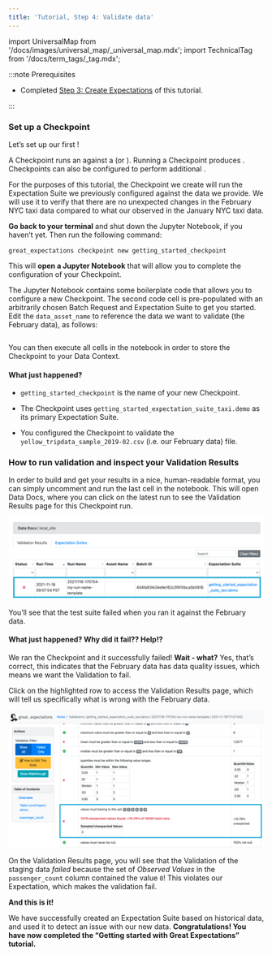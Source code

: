 ```yaml
---
title: 'Tutorial, Step 4: Validate data'
---
```

import UniversalMap from '/docs/images/universal_map/_universal_map.mdx';
import TechnicalTag from '/docs/term_tags/_tag.mdx';

<UniversalMap setup='inactive' connect='inactive' create='inactive' validate='active'/> 

:::note Prerequisites

- Completed [Step 3: Create Expectations](./tutorial_create_expectations.md) of this tutorial.

:::

### Set up a Checkpoint

Let’s set up our first <TechnicalTag relative="../../" tag="checkpoint" text="Checkpoint" />!  

A Checkpoint runs an <TechnicalTag relative="../../" tag="expectation_suite" text="Expectation Suite" /> against a <TechnicalTag relative="../../" tag="batch" text="Batch" /> (or <TechnicalTag relative="../../" tag="batch_request" text="Batch Request" />).  Running a Checkpoint produces <TechnicalTag relative="../../" tag="validation_result" text="Validation Results" />.  Checkpoints can also be configured to perform additional <TechnicalTag relative="../../" tag="action" text="Actions" />.  

For the purposes of this tutorial, the Checkpoint we create will run the Expectation Suite we previously configured against the data we provide.  We will use it to verify that there are no unexpected changes in the February NYC taxi data compared to what our <TechnicalTag relative="../../" tag="profiler" text="Profiler" /> observed in the January NYC taxi data.

**Go back to your terminal** and shut down the Jupyter Notebook, if you haven’t yet. Then run the following command:

```console
great_expectations checkpoint new getting_started_checkpoint
```

This will **open a Jupyter Notebook** that will allow you to complete the configuration of your Checkpoint.

The Jupyter Notebook contains some boilerplate code that allows you to configure a new Checkpoint. The second code cell is pre-populated with an arbitrarily chosen Batch Request and Expectation Suite to get you started. Edit the `data_asset_name` to reference the data we want to validate (the February data), as follows:

```python file=../../../tests/integration/docusaurus/tutorials/getting-started/getting_started.py#L161-L174
```

You can then execute all cells in the notebook in order to store the Checkpoint to your Data Context.

#### What just happened?

- `getting_started_checkpoint` is the name of your new Checkpoint.

- The Checkpoint uses `getting_started_expectation_suite_taxi.demo` as its primary Expectation Suite.

- You configured the Checkpoint to validate the `yellow_tripdata_sample_2019-02.csv` (i.e. our February data) file.

### How to run validation and inspect your Validation Results

In order to build <TechnicalTag relative="../../" tag="data_docs" text="Data Docs" /> and get your results in a nice, human-readable format, you can simply uncomment and run the last cell in the notebook. This will open Data Docs, where you can click on the latest <TechnicalTag relative="../../" tag="validation" text="Validation" /> run to see the Validation Results page for this Checkpoint run.

![data_docs_failed_validation1](../../../docs/images/data_docs_taxi_failed_validation01.png)

You’ll see that the test suite failed when you ran it against the February data.

#### What just happened? Why did it fail?? Help!?

We ran the Checkpoint and it successfully failed! **Wait - what?** Yes, that’s correct, this indicates that the February data has data quality issues, which means we want the Validation to fail.

Click on the highlighted row to access the Validation Results page, which will tell us specifically what is wrong with the February data.

![data_docs_failed_validation2](../../../docs/images/data_docs_taxi_failed_validation02.png)

On the Validation Results page, you will see that the Validation of the staging data *failed* because the set of *Observed Values* in the `passenger_count` column contained the value `0`! This violates our Expectation, which makes the validation fail.

**And this is it!**

We have successfully created an Expectation Suite based on historical data, and used it to detect an issue with our new data. **Congratulations! You have now completed the “Getting started with Great Expectations” tutorial.**
